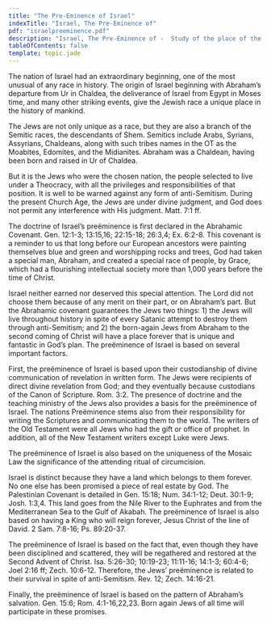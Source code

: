 ```yaml
---
title: "The Pre-Eminence of Israel"
indexTitle: "Israel, The Pre-Eminence of"
pdf: "israelpreeminence.pdf"
description: "Israel, The Pre-Eminence of -  Study of the place of the nation of Israel in the Biblical historical framework."
tableOfContents: false
template: topic.jade
---
```


The nation of Israel had an extraordinary beginning, one of the most
unusual of any race in history. The origin of Israel beginning with
Abraham’s departure from Ur in Chaldea, the deliverance of Israel from
Egypt in Moses time, and many other striking events, give the Jewish
race a unique place in the history of mankind.

The Jews are not only unique as a race, but they are also a branch of
the Semitic races, the descendants of Shem. Semitics include Arabs,
Syrians, Assyrians, Chaldeans, along with such tribes names in the OT as
the Moabites, Edomites, and the Midianites. Abraham was a Chaldean,
having been born and raised in Ur of Chaldea.

But it is the Jews who were the chosen nation, the people selected to
live under a Theocracy, with all the privileges and responsibilities of
that position. It is well to be warned against any form of
anti-Semitism. During the present Church Age, the Jews are under divine
judgment, and God does not permit any interference with His judgment.
Matt. 7:1 ff.

The doctrine of Israel’s preëminence is first declared in the Abrahamic
Covenant. Gen. 12:1-3; 13:15,16; 22:15-18; 26:3,4; Ex. 6:2-8. This
covenant is a reminder to us that long before our European ancestors
were painting themselves blue and green and worshipping rocks and trees,
God had taken a special man, Abraham, and created a special race of
people, by Grace, which had a flourishing intellectual society more than
1,000 years before the time of Christ.

Israel neither earned nor deserved this special attention. The Lord did
not choose them because of any merit on their part, or on Abraham’s
part. But the Abrahamic covenant guarantees the Jews two things: 1) the
Jews will live throughout history in spite of every Satanic attempt to
destroy them through anti-Semitism; and 2) the born-again Jews from
Abraham to the second coming of Christ will have a place forever that is
unique and fantastic in God’s plan. The  preëminence of Israel is based
on several important factors.

First, the preëminence of Israel is based upon their custodianship of
divine communication of revelation in written form. The Jews were
recipients of direct divine revelation from God; and they eventually
because custodians of the Canon of Scripture. Rom. 3:2. The presence of
doctrine and the teaching ministry of the Jews also provides a basis for
the preëminence of Israel. The nations Preëminence stems also from their
responsibility for writing the Scriptures and communicating them to the
world. The writers of the Old Testament were all Jews who had the gift
or office of prophet. In addition, all of the New Testament writers
except Luke were Jews.

The preëminence of Israel is also based on the uniqueness of the Mosaic
Law the significance of the attending ritual of circumcision.

Israel is distinct because they have a land which belongs to them
forever. No one else has been promised a piece of real estate by God.
The Palestinian Covenant is detailed in Gen. 15:18; Num. 34:1-12; Deut.
30:1-9; Josh. 1:3,4. This land goes from the Nile River to the Euphrates
and from the Mediterranean Sea to the Gulf of Akabah. The preëminence of
Israel is also based on having a King who will reign forever, Jesus
Christ of the line of David. 2 Sam. 7:8-16; Ps. 89:20-37.

The preëminence of Israel is based on the fact that, even though they
have been disciplined and scattered, they will be regathered and
restored at the Second Advent of Christ. Isa. 5:26-30; 10:19-23;
11:11-16; 14:1-3; 60:4-6; Joel 2:16 ff; Zech. 10:6-12. Therefore, the
Jews’ preëminence is related to their survival in spite of
anti-Semitism. Rev. 12; Zech. 14:16-21.

Finally, the preëminence of Israel is based on the pattern of Abraham’s
salvation. Gen. 15:6; Rom. 4:1-16,22,23. Born again Jews of all time
will participate in these promises.

